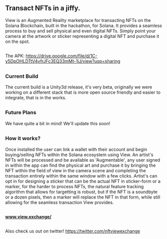 ## Transact NFTs in a jiffy.

View is an Augmented Reality marketplace for transacting NFTs on the Solana Blockchain, built in the hackathon, for Solana. It provides a seamless process to buy and sell physical and even digital NFTs. Simply point your camera at the artwork or sticker representing a digital NFT and purchase it on the spot.

##

The APK: https://drive.google.com/file/d/1C-y5DpOHLDTtV4vfrJFc3EQ33mMt-1iJ/view?usp=sharing
##

### Current Build

The current build is a Unity3d release, it's very beta, originally we were working on a different stack that is more open source friendly and easier to integrate, that is in the works.
##

### Future Plans

We have quite a bit in mind! We'll update this soon!
##

### How it works? 

Once installed the user can link a wallet with their account and begin buying/selling NFTs within the Solana ecosystem using View. An artist's NFTs will be processed and be available as 'Augmentable', any user signed in within the app can find the physical art and purchase it by bringing the NFT within the field of view in the camera scene and completing the transaction entirely within the same window with a few clicks. Artist's can opt in for designing a sticker that can be the actual NFT in sticker-form or a marker, for the harder to process NFTs, the natural feature tracking algorithm that allows for targetting is robust, but if the NFT is a soundbyte or a dozen pixels, then a marker will replace the NFT in that form, while still allowing for the seamless transaction View provides. 

##

#### www.view.exchange/

##

Also check us out on twitter!
https://twitter.com/nftviewexchange
